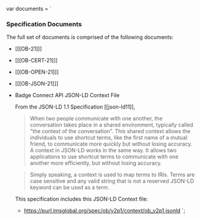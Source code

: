 var documents = `

### Specification Documents

The full set of documents is comprised of the following documents:

* [[[OB-21]]]
* [[[OB-CERT-21]]]
* [[[OB-OPEN-21]]]
* [[[OB-JSON-21]]]
* Badge Connect API JSON-LD Context File

  From the JSON-LD 1.1 Specification [[json-ld11]], 
  > When two people communicate with one another, the conversation takes place in a shared environment, typically called "the context of the conversation". This shared context allows the individuals to use shortcut terms, like the first name of a mutual friend, to communicate more quickly but without losing accuracy. A context in JSON-LD works in the same way. It allows two applications to use shortcut terms to communicate with one another more efficiently, but without losing accuracy.

  > Simply speaking, a context is used to map terms to IRIs. Terms are case sensitive and any valid string that is not a reserved JSON-LD keyword can be used as a term.

  This specification includes this JSON-LD Context file:

  * https://purl.imsglobal.org/spec/ob/v2p1/context/ob_v2p1.jsonld
`;
